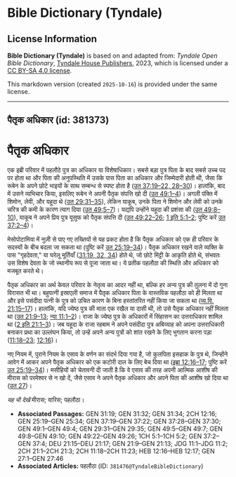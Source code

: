 # Bible Dictionary (Tyndale)

## License Information

**Bible Dictionary (Tyndale)** is based on and adapted from: _Tyndale Open Bible Dictionary_, [Tyndale House Publishers](https://tyndaleopenresources.com/), 2023, which is licensed under a [CC BY-SA 4.0 license](https://creativecommons.org/licenses/by-sa/4.0/legalcode.en).

This markdown version (created `2025-10-16`) is provided under the same license.



--------------------------------

## पैतृक अधिकार (id: 381373)

पैतृक अधिकार
============

एक इब्री परिवार में पहलौठे पुत्र का अधिकार या विशेषाधिकार। सबसे बड़ा पुत्र पिता के बाद सबसे उच्च पद पर होता था और पिता की अनुपस्थिति में उसके पास पिता का अधिकार और जिम्मेदारी होती थी, जैसा कि रूबेन के अपने छोटे भाइयों के साथ सम्बन्ध से स्पष्ट होता है ([उत 37:19–22, 28–30](https://ref.ly/Gen37:19-Gen37:22,Gen37:28-Gen37:30))। हालांकि, बाद में उसने व्यभिचार किया, इसलिए रूबेन ने अपनी पैतृक संपत्ति खो दी ([उत 49:1–4](https://ref.ly/Gen49:1-Gen49:4))। अगली पंक्ति में शिमोन, लेवी, और यहूदा थे ([उत 29:31–35](https://ref.ly/Gen29:31-Gen29:35)), लेकिन याकूब, उनके पिता ने शिमोन और लेवी को उनके चरित्र की कमी के कारण त्याग दिया ([उत 49:5–7](https://ref.ly/Gen49:5-Gen49:7))। यद्यपि उन्होंने यहूदा की प्रशंसा की ([उत 49:8–10](https://ref.ly/Gen49:8-Gen49:10)), याकूब ने अपने प्रिय पुत्र यूसुफ को पैतृक संपत्ति दी ([उत 49:22–26](https://ref.ly/Gen49:22-Gen49:26); [1 इति 5:1–2](https://ref.ly/1Chr5:1-1Chr5:2); पुष्टि करें [उत 37:2–4](https://ref.ly/Gen37:2-Gen37:4))।

मेसोपोटामिया में नुज़ी से पाए गए तख्तियों से यह प्रकट होता है कि पैतृक अधिकार को एक ही परिवार के सदस्यों के बीच बदला जा सकता था (पुष्टि करें [उत 25:19–34](https://ref.ly/Gen25:19-Gen25:34))। पैतृक अधिकार रखने वाले व्यक्ति के पास "गृहदेवता," या घरेलू मूर्तियाँ ([31:19, 32, 34](https://ref.ly/Gen31:19,Gen31:32,Gen31:34)) होते थे, जो छोटे मिट्टी के आकृति होते थे, संभवतः उस विशेष देवता के जो स्थानीय रूप से पूजा जाता था। ये प्रतीक पहलौठा की स्थिति और अधिकार को मजबूत करते थे।

पैतृक अधिकार का अर्थ केवल परिवार के नेतृत्व का आदर नहीं था, बल्कि हर अन्य पुत्र की तुलना में दो गुना विरासत भी था। बहुपत्नी इस्राएली समाज में पैतृक अधिकार पिता के वास्तविक पहलौठा को ही मिलता था और इसे पसंदीदा पत्नी के पुत्र को उचित कारण के बिना हस्तांतरित नहीं किया जा सकता था ([व्य.वि. 21:15–17](https://ref.ly/Deut21:15-Deut21:17))। हालांकि, यदि ज्येष्ठ पुत्र की माता एक रखैल या दासी थी, तो उसे पैतृक अधिकार नहीं मिलता था ([उत 21:9–13](https://ref.ly/Gen21:9-Gen21:13); [न्या 11:1–2](https://ref.ly/Judg11:1-Judg11:2))। राजा के ज्येष्ठ पुत्र के अधिकारों में सिंहासन का उत्तराधिकार शामिल था ([2 इति 21:1–3](https://ref.ly/2Chr21:1-2Chr21:3))। जब यहूदा के राजा रहबाम ने अपने पसंदीदा पुत्र अबिय्याह को अपना उत्तराधिकारी बनाकर प्रथा का उल्लंघन किया, तो उन्हें अपने अन्य पुत्रों को शांत रखने के लिए भुगतान करना पड़ा ([11:18–23](https://ref.ly/2Chr11:18-2Chr11:23); [12:16](https://ref.ly/2Chr12:16))।

नए नियम में, पुराने नियम के एसाव के वर्णन का संदर्भ दिया गया है, जो कुलपिता इसहाक के पुत्र थे, जिन्होंने आवेग में आकर अपने पैतृक अधिकार को एक कटोरी दाल के लिए बेच दिया था ([इब्रा 12:16–17](https://ref.ly/Heb12:16-Heb12:17); पुष्टि करें [उत 25:19–34](https://ref.ly/Gen25:19-Gen25:34))। मसीहियों को चेतावनी दी जाती है कि वे एसाव की तरह अपनी आत्मिक आशीष की मीरास को परमेश्वर से न खो दें, जैसे एसाव ने अपने पैतृक अधिकार और अपने पिता की आशीष खो दिया था ([उत 27](https://ref.ly/Gen27:1-Gen27:46))।

*यह भी देखें* मीरास; वारिस; पहलौठा।

* **Associated Passages:** GEN 31:19; GEN 31:32; GEN 31:34; 2CH 12:16; GEN 25:19–GEN 25:34; GEN 37:19–GEN 37:22; GEN 37:28–GEN 37:30; GEN 49:1–GEN 49:4; GEN 29:31–GEN 29:35; GEN 49:5–GEN 49:7; GEN 49:8–GEN 49:10; GEN 49:22–GEN 49:26; 1CH 5:1–1CH 5:2; GEN 37:2–GEN 37:4; DEU 21:15–DEU 21:17; GEN 21:9–GEN 21:13; JDG 11:1–JDG 11:2; 2CH 21:1–2CH 21:3; 2CH 11:18–2CH 11:23; HEB 12:16–HEB 12:17; GEN 27:1–GEN 27:46
* **Associated Articles:** पहलौठा (ID: `381476@TyndaleBibleDictionary`)

